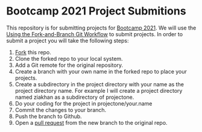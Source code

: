 # Bootcamp 2021 Project Submitions 

This repository is for submitting projects for [Bootcamp 2021](https://panacloud.github.io/bootcamp-2021/). We will use the [Using the Fork-and-Branch Git Workflow](https://blog.scottlowe.org/2015/01/27/using-fork-branch-git-workflow/) to submit projects. In order to submit a project you will take the following steps:


1. [Fork](https://docs.github.com/en/get-started/quickstart/fork-a-repo) this repo.
2. Clone the forked repo to your local system.
3. Add a Git remote for the original repository.
4. Create a branch with your own name in the forked repo to place your projects.
5. Create a subdirectory in the project directory with your name as the project directory name. For example I will create a project directory named ziakhan as a subdirectory of projectone.
6. Do your coding for the project in projectone/your.name
7. Commit the changes to your branch.
8. Push the branch to Github.
9. Open a [pull request](https://docs.github.com/en/github/collaborating-with-pull-requests/proposing-changes-to-your-work-with-pull-requests/about-pull-requests) from the new branch to the original repo.
